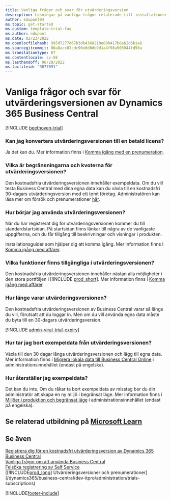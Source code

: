 ```yaml
---
title: Vanliga frågor och svar för utvärderingsversion
description: Lösningar på vanliga frågor relaterade till installationen och hanteringen av utvärderingsversionen av Dynamics 365 Business Central. Läs om hur du åtgärdar plattforms- och appspecifika problem.
author: edupont04
ms.topic: get-started
ms.custom: template-trial-faq
ms.author: edupont
ms.date: 02/23/2022
ms.openlocfilehash: 995d7277d67b3db4360210e80b417b8a62d6b1a8
ms.sourcegitcommit: 00a8acc82cdc90e0d0db9d1a4f98a908944fd50a
ms.translationtype: HT
ms.contentlocale: sv-SE
ms.lasthandoff: 06/29/2022
ms.locfileid: "9077091"
---
```

# <a name="dynamics-365-business-central-trial-faq"></a>Vanliga frågor och svar för utvärderingsversionen av Dynamics 365 Business Central

[!INCLUDE [beethoven-trial](includes/beethoven-trial.md)]

### <a name="can-i-convert-the-trial-to-a-paid-license"></a>Kan jag konvertera utvärderingsversionen till en betald licens?

Ja det kan du. Mer information finns i [Komma igång med en prenumeration](trial-signup.md#get-started-with-a-subscription).  

### <a name="what-are-the-trial-limits-and-quotas"></a>Vilka är begränsningarna och kvoterna för utvärderingsversionen?

Den kostnadsfria utvärderingsversionen innehåller exempeldata. Om du vill testa Business Central med dina egna data kan du växla till en kostnadsfri 30-dagars utvärderingsversion med ett tomt företag. Administratören kan läsa mer om försök och prenumerationer [här](/dynamics365/business-central/dev-itpro/administration/trials-subscriptions).  

### <a name="how-do-i-start-using-the-trial"></a>Hur börjar jag använda utvärderingsversionen?

När du har registrerat dig för utvärderingsversionen kommer du till standardstartsidan. På startsidan finns länkar till några av de vanligaste uppgifterna, och du får tillgång till beskrivningar och visningar i produkten.  

Installationsguider som hjälper dig att komma igång. Mer information finns i [Komma igång med affärer](ui-get-ready-business.md).  

### <a name="what-features-are-available-in-the-trial"></a>Vilka funktioner finns tillgängliga i utvärderingsversionen?

Den kostnadsfria utvärderingsversionen innehåller nästan alla möjligheter i den stora portföljen i [!INCLUDE [prod_short](includes/prod_short.md)]. Mer information finns i [Komma igång med affärer](ui-get-ready-business.md).  

### <a name="how-long-does-the-trial-last"></a>Hur länge varar utvärderingsversionen?

Den kostnadsfria utvärderingsversionen av Business Central varar så länge du vill, förutsatt att du loggar in. Men om du vill använda egna data måste du byta till en 30-dagars utvärderingsversion.  

[!INCLUDE [admin-viral-trial-expiry](includes/admin-viral-trial-expiry.md)]

### <a name="how-do-i-remove-sample-data-from-the-trial"></a>Hur tar jag bort exempeldata från utvärderingsversionen?

Växla till den 30 dagar långa utvärderingsversionen och lägg till egna data. Mer information finns i [Migrera lokala data till Business Central Online](/dynamics365/business-central/dev-itpro/administration/migrate-data) i administrationsinnehållet (endast på engelska).  

### <a name="how-do-i-restore-sample-data"></a>Hur återställer jag exempeldata?

Det kan du inte. Om du råkar ta bort exempeldata av misstag ber du din administratör att skapa en ny miljö i begränsat läge. Mer information finns i [Miljöer i produktion och begränsat läge](/dynamics365/business-central/dev-itpro/administration/environment-types) i administrationsinnehållet (endast på engelska).  

## <a name="see-related-training-at-microsoft-learn"></a>Se relaterad utbildning på [Microsoft Learn](/learn/modules/trial-dynamics-365-business-central/)

## <a name="see-also"></a>Se även

[Registrera dig för en kostnadsfri utvärderingsversion av Dynamics 365 Business Central](trial-signup.md)  
[Vanliga frågor om att använda Business Central](across-faq.yml)  
[Felsöka registrering av Self Service](ui-troubleshoot-self-signup.md)  
[[!INCLUDE[prod_long](includes/prod_long.md)] Utvärderingsversioner och prenumerationer](/dynamics365/business-central/dev-itpro/administration/trials-subscriptions)  


[!INCLUDE[footer-include](includes/footer-banner.md)]